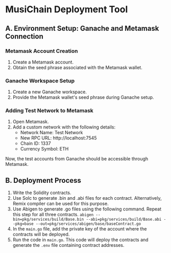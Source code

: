 
# MusiChain Deployment Tool

## A. Environment Setup: Ganache and Metamask Connection

### Metamask Account Creation
1. Create a Metamask account.
2. Obtain the seed phrase associated with the Metamask wallet.

### Ganache Workspace Setup
1. Create a new Ganache workspace.
2. Provide the Metamask wallet's seed phrase during Ganache setup.

### Adding Test Network to Metamask
1. Open Metamask.
2. Add a custom network with the following details:
    - Network Name: Test Network
    - New RPC URL: http://localhost:7545
    - Chain ID: 1337
    - Currency Symbol: ETH

Now, the test accounts from Ganache should be accessible through Metamask.

## B. Deployment Process

1. Write the Solidity contracts.
2. Use Solc to generate .bin and .abi files for each contract. Alternatively, Remix compiler can be used for this purpose.
3. Use Abigen to generate .go files using the following command. Repeat this step for all three contracts.
`abigen --bin=pkg/services/build/Base.bin --abi=pkg/services/build/Base.abi --pkg=base --out=pkg/services/abigen/base/baseContract.go`
4. In the `main.go` file, add the private key of the account where the contracts will be deployed.
5. Run the code in `main.go`. This code will deploy the contracts and generate the `.env` file containing contract addresses.
